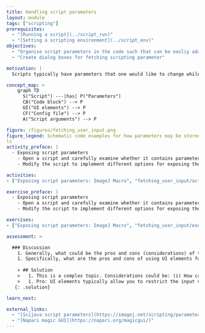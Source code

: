 ```yaml
---
title: Handling script parameters
layout: module
tags: ["scripting"]
prerequisites:
  - "[Running a script](../script_run)"
  - "[Setting a scripting environment](../script_env)"
objectives:
  - "Organise script parameters in the code such that can be easliy adapted"
  - "Create dialog boxes for fetching scripting parameter"

motivation: |
  Scripts typically have parameters that one would like to change while leaving the core of the code untouched. Examples for such changable parameteres are the input image file and some image processing parameters such as filter sizes and thresholds. It is very important to learn how to "expose" such parameters in ways that do not require digging into and modifying the actual code too much.

concept_map: >
    graph TD
      S("Script") ---|has| P("Parameters")
      CB("Code block") --> P
      UI("UI elements") --> P
      CF("Config file") --> P
      A("Script arguments") --> P

figure: /figures/fetching_user_input.png
figure_legend: Schematic code examples for how parameters may be stored inside or passed from outside to a script.
ls
activity_preface: |
  - Exposing script parameters
    - Open a script and carefully examine whether it contains parameters.
    - Modify the script to implement different options for exposing these parameters (e.g, show in above figure and concept map).

activities:
- ["Exposing script parameters: ImageJ Macro", "fetching_user_input/activities/fetch_user_input_imagejmacro.md", "markdown"]

exercise_preface: |
  - Exposing script parameters
    - Open a script and carefully examine whether it contains parameters.
    - Modify the script to implement different options for exposing these parameters (e.g., as show in above figure and concept map).

exercises:
- ["Exposing script parameters: ImageJ Macro", "fetching_user_input/exercises/fetch_user_input_imagejmacro.md", "markdown"]

assessment: >

  ### Discussion
    1. Generally, what could be the pros and cons (considerations) of the different ways (see figure and concept map) in which scripting parameters can be handled?
    1. Specifically, what are the pros and cons of using UI elements for fetching parameters?
    
    > ## Solution
    >   1. This is a complex topic. Considerations could be: (i) How can I keep track which images were analyzed with which parameters? (ii) How can I ensure that users of my script use valid parameters? (iii) How experienced are the users of my script (e.g. would they be able to modify the script itself)? (iv) If the script itself is modified when changing a parameter, how do I keep track of the different "versions" of the script? 
    >   1. Pro: UI elements typically allow you to restrict the input values to a valid range and it makes your script easy to use for people without programming experience. Con: Every time you want to run the script you have to interact with the UI and, unless you implement something special, you don't keep track which parameters were used to run the script.
   {: .solution}

learn_next:

external_links:
  - "[Scijava script parameters](https://imagej.net/scripting/parameters)"
  - "[Napari magic GUI](https://napari.org/magicgui/)"
---
```

